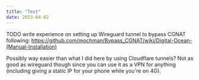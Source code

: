 ```yaml
---
title: "Test"
date: 2023-04-02
---
```


TODO write experience on setting up Wireguard tunnel to bypass CGNAT following: https://github.com/mochman/Bypass_CGNAT/wiki/Digital-Ocean-(Manual-Installation)

Possibly way easier than what I did here by using Cloudflare tunnels? Not as good as wireguard though since you can use it as a VPN for anything (including giving a static IP for your phone while you're on 4G).